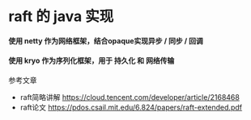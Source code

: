 # raft 的 java 实现

#### 使用 netty 作为网络框架，结合opaque实现异步 / 同步 / 回调

#### 使用 kryo 作为序列化框架，用于 持久化 和 网络传输

参考文章

* raft简略讲解 https://cloud.tencent.com/developer/article/2168468
* raft论文 https://pdos.csail.mit.edu/6.824/papers/raft-extended.pdf
